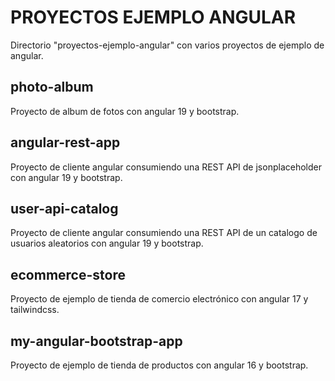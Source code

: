 # PROYECTOS EJEMPLO ANGULAR
Directorio "proyectos-ejemplo-angular" con varios proyectos de ejemplo de angular.

## photo-album
Proyecto de album de fotos con angular 19 y bootstrap.

## angular-rest-app
Proyecto de cliente angular consumiendo una REST API de jsonplaceholder con angular 19 y bootstrap.

## user-api-catalog
Proyecto de cliente angular consumiendo una REST API de un catalogo de usuarios aleatorios con angular 19 y bootstrap.

## ecommerce-store
Proyecto de ejemplo de tienda de comercio electrónico con angular 17 y tailwindcss.

## my-angular-bootstrap-app
Proyecto de ejemplo de tienda de productos con angular 16 y bootstrap.
